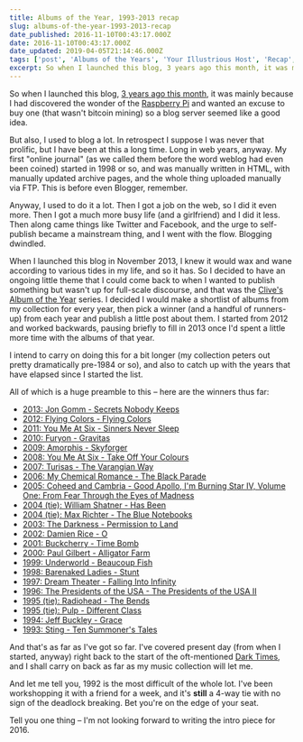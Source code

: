 ```yaml
---
title: Albums of the Year, 1993-2013 recap
slug: albums-of-the-year-1993-2013-recap
date_published: 2016-11-10T00:43:17.000Z
date: 2016-11-10T00:43:17.000Z
date_updated: 2019-04-05T21:14:46.000Z
tags: ['post', 'Albums of the Years', 'Your Illustrious Host', 'Recap', 'Music']
excerpt: So when I launched this blog, 3 years ago this month, it was mainly because I had discovered the wonder of the Raspberry Pi and wanted an excuse to buy one (that wasn't bitcoin mining) so a blog server seemed like a good idea.
---
```


So when I launched this blog, [3 years ago this month](/remember-remember), it was mainly because I had discovered the wonder of the [Raspberry Pi](https://www.raspberrypi.org/) and wanted an excuse to buy one (that wasn't bitcoin mining) so a blog server seemed like a good idea.

But also, I used to blog a lot. In retrospect I suppose I was never that prolific, but I have been at this a long time. Long in web years, anyway. My first "online journal" (as we called them before the word weblog had even been coined) started in 1998 or so, and was manually written in HTML, with manually updated archive pages, and the whole thing uploaded manually via FTP. This is before even Blogger, remember.

Anyway, I used to do it a lot. Then I got a job on the web, so I did it even more. Then I got a much more busy life (and a girlfriend) and I did it less. Then along came things like Twitter and Facebook, and the urge to self-publish became a mainstream thing, and I went with the flow. Blogging dwindled.

When I launched this blog in November 2013, I knew it would wax and wane according to various tides in my life, and so it has. So I decided to have an ongoing little theme that I could come back to when I wanted to publish something but wasn't up for full-scale discourse, and that was the [Clive's Album of the Year](/tag/albums-of-the-years/) series. I decided I would make a shortlist of albums from my collection for every year, then pick a winner (and a handful of runners-up) from each year and publish a little post about them. I started from 2012 and worked backwards, pausing briefly to fill in 2013 once I'd spent a little more time with the albums of that year.

I intend to carry on doing this for a bit longer (my collection peters out pretty dramatically pre-1984 or so), and also to catch up with the years that have elapsed since I started the list.

All of which is a huge preamble to this – here are the winners thus far:

- [2013: Jon Gomm - Secrets Nobody Keeps](/clives-album-of-the-year-2013)
- [2012: Flying Colors - Flying Colors](/clives-album-of-the-year-2012)
- [2011: You Me At Six - Sinners Never Sleep](/clives-album-of-the-year-2011)
- [2010: Furyon - Gravitas](/clives-album-of-the-year-2010)
- [2009: Amorphis - Skyforger](/clives-album-of-the-year-2009)
- [2008: You Me At Six - Take Off Your Colours](/clives-album-of-the-year-2008)
- [2007: Turisas - The Varangian Way](/clives-album-of-the-year-2007)
- [2006: My Chemical Romance - The Black Parade](/clives-album-of-the-year-2006)
- [2005: Coheed and Cambria - Good Apollo, I'm Burning Star IV, Volume One: From Fear Through the Eyes of Madness](/clives-album-of-the-year-2005)
- [2004 (tie): William Shatner - Has Been](/clives-album-of-the-year-2004)
- [2004 (tie): Max Richter - The Blue Notebooks](/clives-album-of-the-year-2004)
- [2003: The Darkness - Permission to Land](/clives-album-of-the-year-2003)
- [2002: Damien Rice - O](/clives-album-of-the-year-2002)
- [2001: Buckcherry - Time Bomb](/clives-album-of-the-year-2001)
- [2000: Paul Gilbert - Alligator Farm](/clives-album-of-the-year-2000)
- [1999: Underworld - Beaucoup Fish](/clives-album-of-the-year-1999)
- [1998: Barenaked Ladies - Stunt](/clives-album-of-the-year-1998)
- [1997: Dream Theater - Falling Into Infinity](/clives-album-of-the-year-1997)
- [1996: The Presidents of the USA - The Presidents of the USA II](/clives-album-of-the-year-1996)
- [1995 (tie): Radiohead - The Bends](/clives-album-of-the-year-1995)
- [1995 (tie): Pulp - Different Class](/clives-album-of-the-year-1995)
- [1994: Jeff Buckley - Grace](/clives-album-of-the-year-1994)
- [1993: Sting - Ten Summoner's Tales](/clives-album-of-the-year-1993)

And that's as far as I've got so far. I've covered present day (from when I started, anyway) right back to the start of the oft-mentioned [Dark Times](/the-dark-times), and I shall carry on back as far as my music collection will let me.

And let me tell you, 1992 is the most difficult of the whole lot. I've been workshopping it with a friend for a week, and it's **still** a 4-way tie with no sign of the deadlock breaking. Bet you're on the edge of your seat.

Tell you one thing – I'm not looking forward to writing the intro piece for 2016.

